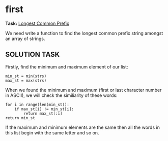 # first
**Task:**
[Longest Common Prefix](https://leetcode.com/problems/longest-common-prefix/)

We need write a function to find the longest common prefix string amongst an array of strings.

**SOLUTION TASK**
---
Firstly, find the minimum and maximum element of our list:
   
    min_st = min(strs)                                    
    max_st = max(strs)

When we found the minimum and maximum (first or last character number in ASCII),
we will check the similiarity of these words:


    for i in range(len(min_st)):
        if max_st[i] != min_st[i]:
            return max_st[:i]
    return min_st

If the maximum and minimum elements are the same then all the words in this list begin with the same letter and so on.

